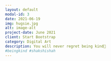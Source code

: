 ```yaml
---
layout: default
modal-id: 3
date: 2021-06-19
img: hugsie.jpg
alt: image-alt
project-date: June 2021
client: Start Bootstrap
category: Digital Art
description: You will never regret being kind💓
#beingkind #shakshishah
---
```

